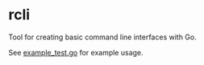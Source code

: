 # rcli

Tool for creating basic command line interfaces with Go.

See [example_test.go](./example_test.go) for example usage.